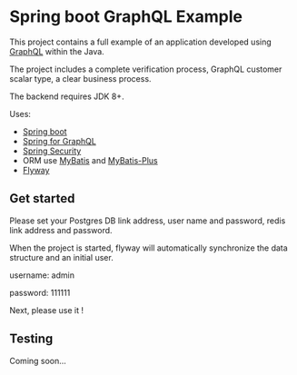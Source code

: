 Spring boot GraphQL Example
=======================================

This project contains a full example of an application developed using [GraphQL](https://graphql.org/) within the Java.

The project includes a complete verification process, GraphQL customer scalar type, a clear business process.

The backend requires JDK 8+.

Uses:

- [Spring boot](https://spring.io/projects/spring-boot)
- [Spring for GraphQL](https://spring.io/projects/spring-graphql)
- [Spring Security](https://spring.io/projects/spring-security)
- ORM use [MyBatis](https://mybatis.org/mybatis-3/)  and  [MyBatis-Plus](https://baomidou.com/)
- [Flyway](https://flywaydb.org/)

## Get started

Please set your Postgres DB link address, user name and password, redis link address and password.

When the project is started, flyway will automatically synchronize the data structure and an initial user.

username: admin

password: 111111



Next, please use it !

## Testing

Coming soon...
